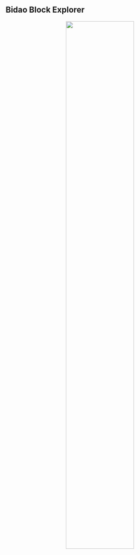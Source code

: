 ## Bidao Block Explorer

<div align="center">

<img width="60%" src="https://github.com/meik99-tech/bidao-block-explorer/blob/master/images/screenshot.png?raw=true">
  
</div>
